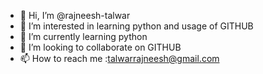 - 👋 Hi, I’m @rajneesh-talwar
- 👀 I’m interested in learning python and usage of GITHUB
- 🌱 I’m currently learning python
- 💞️ I’m looking to collaborate on GITHUB
- 📫 How to reach me :talwarrajneesh@gmail.com

<!---
rajneesh-talwar/rajneesh-talwar is a ✨ special ✨ repository because its `README.md` (this file) appears on your GitHub profile.
You can click the Preview link to take a look at your changes.
--->
